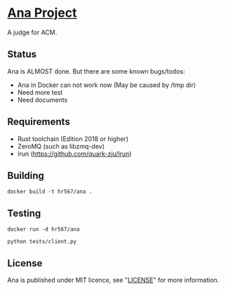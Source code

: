 # [Ana Project](https://gitlab.com/hr567/Ana)

A judge for ACM.


## Status

Ana is ALMOST done.
But there are some known bugs/todos:

* Ana in Docker can not work now (May be caused by /tmp dir)
* Need more test
* Need documents


## Requirements

* Rust toolchain (Edition 2018 or higher)
* ZeroMQ (such as libzmq-dev)
* lrun (https://github.com/quark-zju/lrun)


## Building

`docker build -t hr567/ana .`


## Testing

`docker run -d hr567/ana`

`python tests/client.py`


## License

Ana is published under MIT licence,
see "[LICENSE](LICENSE)" for more information.
